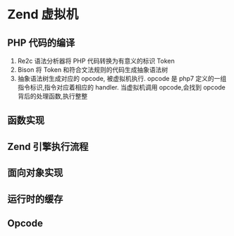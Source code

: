 # Zend 虚拟机

## PHP 代码的编译

1. Re2c 语法分析器将 PHP 代码转换为有意义的标识 Token
2. Bison 将 Token 和符合文法规则的代码生成抽象语法树
3. 抽象语法树生成对应的 opcode, 被虚拟机执行. opcode 是 php7 定义的一组指令标识,指令对应着相应的 handler. 当虚拟机调用 opcode,会找到 opcode 背后的处理函数,执行整整

## 函数实现

## Zend 引擎执行流程

## 面向对象实现

## 运行时的缓存

## Opcode
